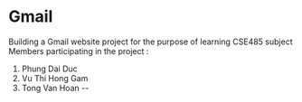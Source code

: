 # Gmail
Building a Gmail website project for the purpose of learning CSE485 subject
Members participating in the project :
1. Phung Dai Duc
2. Vu Thi Hong Gam
3. Tong Van Hoan
-- 
